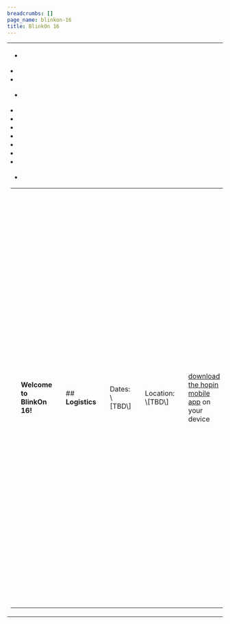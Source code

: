 ```yaml
---
breadcrumbs: []
page_name: blinkon-16
title: BlinkOn 16
---
```


<table>
<tr>

<td><table></td>
<td><tr></td>

<td><td><b>Welcome to BlinkOn 16!</b></td></td>

<td><td>## <b>Logistics </b></td></td>

*   <td><td>Dates: \[TBD\]</td></td>
*   <td><td>Location: \[TBD\]</td></td>
*   <td><td><a
            href="https://hopin.zendesk.com/hc/en-us/sections/360012637371--Mobile-App">download
            the hopin mobile app</a> on your device</td></td>

<td><td><b>Before & During the event</b></td></td>

<td><td><a
href="https://docs.google.com/document/d/1SNTmngdbfc1OuxCOaw231guH53p8ks4-YnjecB6CtGk/edit#">Hopin
Resources</a></td></td>

*   <td><td>Please check your <a
            href="https://hopin.zendesk.com/hc/en-us/articles/360056528911-Network-Connectivity-Settings">Networking
            Connectivity Settings</a> & <a
            href="https://hopin.zendesk.com/hc/en-us/articles/360056078872-Browser-Compatibility-for-online-events-on-Hopin">Browser
            Compatibility </a>.</td></td>
*   <td><td><a
            href="https://assets-global.website-files.com/5fb2950be125da5aa25af58e/60b95a6bcaf8722b6b83752c_How%20to%20Access%20an%20Event%20as%20an%20Attendee%20(1).pdf">How
            to access an event as an attendee</a></td></td>
*   <td><td><a
            href="https://assets-global.website-files.com/5fb2950be125da5aa25af58e/60b95bbb779c0790ddf0ae27_Best%20Practices%20for%20Speakers.pdf">Being
            a speaker at a Hopin Event</a></td></td>
*   <td><td><a
            href="https://hopin.zendesk.com/hc/en-us/articles/360056078472-How-to-use-the-Backstage-as-a-speaker">How
            to use the Backstage as a speaker</a></td></td>
*   <td><td><a
            href="https://hopin.zendesk.com/hc/en-us/articles/360056078412-How-to-present-slides-on-the-Hopin-Backstage">Screensharing
            on backstage</a></td></td>
*   <td><td><a
            href="https://hopin.zendesk.com/hc/en-us/articles/360056527631-Sharing-your-Powerpoint">Sharing
            your PowerPoint</a></td></td>
*   <td><td><a
            href="https://hopin.zendesk.com/hc/en-us/articles/360056078432-Speaker-Instructions">Speaker
            instructions</a></td></td>
*   <td><td><a
            href="https://hopin.zendesk.com/hc/en-us/articles/4402442259220-Tips-for-Speaking-in-and-Moderating-Sessions">Tips
            for Speaking in and Moderating Sessions</a></td></td>

<td><td>## Registration</td></td>

<td><td>## Lightning Talks</td></td>

<td><td>## Breakout Talks</td></td>

<td><td>## Schedule</td></td>

<td><td>## <b>Code of Conduct</b></td></td>

<td><td>All attendees, speakers, sponsors, and volunteers at BlinkOn 16 are
required to agree with the following Code of Conduct. Organizers will enforce
this code throughout BlinkOn 16 to help ensure a safe environment for all
attendees.</td></td>

<td><td>As developers and community organizers, we all pledge to respect
everyone who attends BlinkOn 16. We do not tolerate harassment of conference
participants in any form. Sexual language and imagery is not appropriate for any
conference venue, including talks, workshops, parties, Twitter, and other online
media. Communication must be constructive and never resort to personal attacks,
harassment, insults, or other unprofessional conduct. We promise to extend
courtesy and respect to all attendees regardless of gender, gender identity,
sexual orientation, disability, age, race, ethnicity, religion, or level of
experience. We expect all attendees to do the same. If any member of the
community violates this code of conduct, they may be sanctioned or expelled from
BlinkOn 16 and future BlinkOn events. If you are subject to or witness
unacceptable behavior, or have any other concerns, please email us at <a
href="mailto:blinkon@chromium.org">blinkon@chromium.org</a> asap.</td></td>

<td><td>## <b>Organizer Information </b></td></td>

*   <td><td><a href="mailto:blinkon@chromium.org">blinkon@chromium.org</a>Planning committee: </td></td>

<td></tr></td>
<td></table></td>

</tr>
</table>
